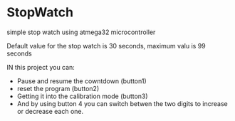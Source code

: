 # StopWatch
simple stop watch using atmega32 microcontroller

Default value for the stop watch is 30 seconds,
maximum valu is 99 seconds

IN this project you can:
- Pause and resume the cowntdown (button1)
- reset the program  (button2)
- Getting it into the calibration mode (button3)
- And by using button 4 you can switch betwen the two digits to increase or decrease each one.
